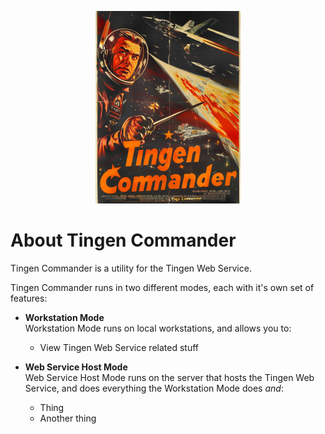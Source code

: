 <div align="center">

  ![logo](./.github/images/logos/TingenCommander_README.png)

</div>

# About Tingen Commander

Tingen Commander is a utility for the Tingen Web Service.

Tingen Commander runs in two different modes, each with it's own set of features:

* **Workstation Mode**  
Workstation Mode runs on local workstations, and allows you to:

  * View Tingen Web Service related stuff

* **Web Service Host Mode**  
Web Service Host Mode runs on the server that hosts the Tingen Web Service, and does everything the Workstation Mode does *and*:

  * Thing
  * Another thing